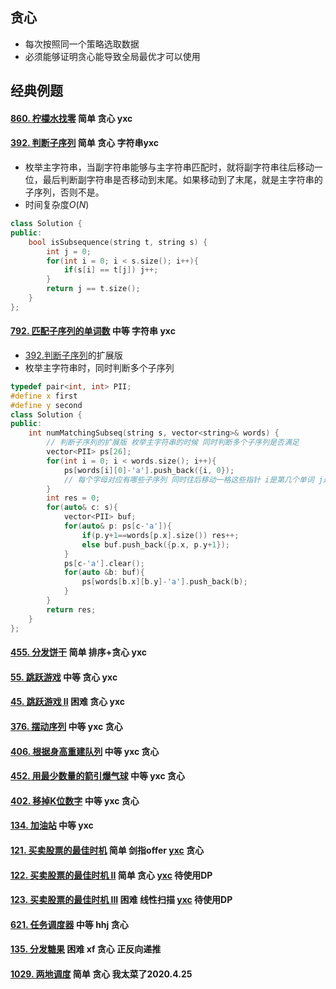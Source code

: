 ## 贪心

-   每次按照同一个策略选取数据
-   必须能够证明贪心能导致全局最优才可以使用

## 经典例题

#### [860. 柠檬水找零](https://leetcode-cn.com/problems/lemonade-change/) 简单 贪心 yxc

#### [392. 判断子序列](https://leetcode-cn.com/problems/is-subsequence/) 简单 贪心 字符串yxc

-   枚举主字符串，当副字符串能够与主字符串匹配时，就将副字符串往后移动一位，最后判断副字符串是否移动到末尾。如果移动到了末尾，就是主字符串的子序列，否则不是。
-   时间复杂度$O( N )$

```cpp
class Solution {
public:
    bool isSubsequence(string t, string s) {
        int j = 0;
        for(int i = 0; i < s.size(); i++){
            if(s[i] == t[j]) j++;
        }
        return j == t.size();
    }
};
```

#### [792. 匹配子序列的单词数](https://leetcode-cn.com/problems/number-of-matching-subsequences/) 中等 字符串 yxc

-   [392.判断子序列](https://leetcode-cn.com/problems/is-subsequence/)的扩展版
-   枚举主字符串时，同时判断多个子序列

```cpp
typedef pair<int, int> PII;
#define x first
#define y second
class Solution {
public:
    int numMatchingSubseq(string s, vector<string>& words) {
        // 判断子序列的扩展版 枚举主字符串的时候 同时判断多个子序列是否满足
        vector<PII> ps[26];
        for(int i = 0; i < words.size(); i++){
            ps[words[i][0]-'a'].push_back({i, 0});
            // 每个字母对应有哪些子序列 同时往后移动一格这些指针 i是第几个单词 j是当前单词的第几位
        }
        int res = 0;
        for(auto& c: s){
            vector<PII> buf;
            for(auto& p: ps[c-'a']){
                if(p.y+1==words[p.x].size()) res++;
                else buf.push_back({p.x, p.y+1});
            }
            ps[c-'a'].clear();
            for(auto &b: buf){
                ps[words[b.x][b.y]-'a'].push_back(b);
            }
        }
        return res;
    }
};
```

#### [455. 分发饼干](https://leetcode-cn.com/problems/assign-cookies/) 简单 排序+贪心 yxc

#### [55. 跳跃游戏](https://leetcode-cn.com/problems/jump-game/) 中等 贪心 yxc

#### [45. 跳跃游戏 II](https://leetcode-cn.com/problems/jump-game-ii/) 困难 贪心 yxc 

#### [376. 摆动序列](https://leetcode-cn.com/problems/wiggle-subsequence/) 中等 yxc 贪心

#### [406. 根据身高重建队列](https://leetcode-cn.com/problems/queue-reconstruction-by-height/) 中等 yxc 贪心

#### [452. 用最少数量的箭引爆气球](https://leetcode-cn.com/problems/minimum-number-of-arrows-to-burst-balloons/) 中等 yxc 贪心

#### [402. 移掉K位数字](https://leetcode-cn.com/problems/remove-k-digits/) 中等 yxc 贪心

#### [134. 加油站](https://leetcode-cn.com/problems/gas-station/) 中等 yxc

#### [121. 买卖股票的最佳时机](https://leetcode-cn.com/problems/best-time-to-buy-and-sell-stock/) 简单 剑指offer [yxc](https://v.douyu.com/show/DrwnvzyBA2QWPNaX) 贪心

#### [122. 买卖股票的最佳时机 II](https://leetcode-cn.com/problems/best-time-to-buy-and-sell-stock-ii/) 简单 贪心 [yxc](https://v.douyu.com/show/DrwnvzyBA2QWPNaX) 待使用DP

#### [123. 买卖股票的最佳时机 III](https://leetcode-cn.com/problems/best-time-to-buy-and-sell-stock-iii/) 困难 线性扫描 [yxc](https://v.douyu.com/show/DrwnvzyBA2QWPNaX)  待使用DP

#### [621. 任务调度器](https://leetcode-cn.com/problems/task-scheduler/) 中等 hhj 贪心

#### [135. 分发糖果](https://leetcode-cn.com/problems/candy/) 困难 xf 贪心 正反向递推

#### [1029. 两地调度](https://leetcode-cn.com/problems/two-city-scheduling/) 简单 贪心 我太菜了2020.4.25



